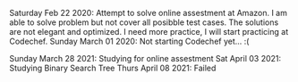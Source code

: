 Saturday Feb 22 2020: Attempt to solve online assestment at Amazon. I am able to solve problem but not cover all posibble test cases. The solutions are not elegant and optimized. I need more practice, I will start practicing at Codechef.
Sunday March 01 2020: Not starting Codechef yet... :(

Sunday March 28 2021: Studying for online assestment
Sat April 03 2021: Studying Binary Search Tree
Thurs April 08 2021: Failed